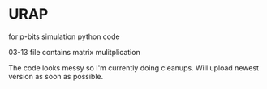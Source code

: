 # URAP
for p-bits simulation python code 

03-13 file contains matrix mulitplication

The code looks messy so I'm currently doing cleanups. Will upload newest version as soon as possible.
